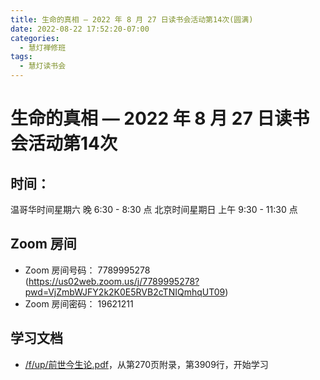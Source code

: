 ```yaml
---
title: 生命的真相 — 2022 年 8 月 27 日读书会活动第14次(圆满)
date: 2022-08-22 17:52:20-07:00
categories:
  - 慧灯禅修班
tags:
  - 慧灯读书会
---
```

# 生命的真相 — 2022 年 8 月 27 日读书会活动第14次

## 时间：

温哥华时间星期六 晚 6:30 - 8:30 点
北京时间星期日 上午 9:30 - 11:30 点

## Zoom 房间

- Zoom 房间号码： 7789995278 (https://us02web.zoom.us/j/7789995278?pwd=VjZmbWJFY2k2K0E5RVB2cTNIQmhqUT09)
- Zoom 房间密码： 19621211

## 学习文档

- [/f/up/前世今生论.pdf](https://huidengchanxiu.net/hdv/f/up/前世今生论.pdf)，从第270页附录，第3909行，开始学习

